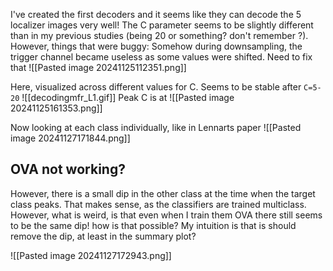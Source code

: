 I've created the first decoders and it seems like they can decode the 5 localizer images very well! The C parameter seems to be slightly different than in my previous studies (being 20 or something? don't remember ?).
However, things that were buggy: Somehow during downsampling, the trigger channel became useless as some values were shifted. Need to fix that
![[Pasted image 20241125112351.png]]

Here, visualized across different values for C. Seems to be stable after `C=5-20`
![[decodingmfr_L1.gif]]
Peak C is at 
![[Pasted image 20241125161353.png]]

Now looking at each class individually, like in Lennarts paper
![[Pasted image 20241127171844.png]]
## OVA not working?
However, there is a small dip in the other class at the time when the target class peaks. That makes sense, as the classifiers are trained multiclass. However, what is weird, is that even when I train them OVA there still seems to be the same dip! how is that possible? My intuition is that is should remove the dip, at least in the summary plot?

![[Pasted image 20241127172943.png]]